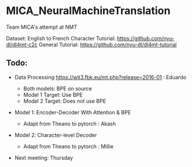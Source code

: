 # MICA_NeuralMachineTranslation
Team MICA's attempt at NMT

Dataset: English to French
Character Tutorial: https://github.com/nyu-dl/dl4mt-c2c
General Tutorial: https://github.com/nyu-dl/dl4mt-tutorial

## Todo: 
- Data Processing https://wit3.fbk.eu/mt.php?release=2016-01 : Eduardo
  - Both models: BPE on source
  - Model 1 Target: Use BPE
  - Model 2 Target: Does not use BPE

- Model 1: Encoder-Decoder With Attention & BPE 
  - Adapt from Theano to pytorch : Akash

- Model 2: Character-level Decoder 
  - Adapt from Theano to pytorch : Millie

- Next meeting: Thursday 

